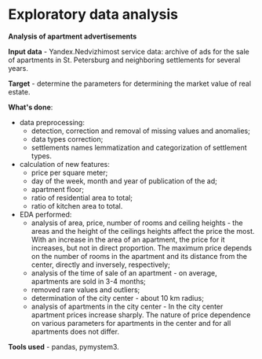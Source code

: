 # Exploratory data analysis

__Analysis of apartment advertisements__

__Input data__ - Yandex.Nedvizhimost service data: archive of ads for the sale of apartments in St. Petersburg and neighboring settlements for several years.

__Target__ - determine the parameters for determining the market value of real estate.

__What's done__:
- data preprocessing:
    - detection, correction and removal of missing values and anomalies;
    - data types correction;
    - settlements names lemmatization and categorization of settlement types.
- calculation of new features:
    - price per square meter;
    - day of the week, month and year of publication of the ad;
    - apartment floor;
    - ratio of residential area to total;
    - ratio of kitchen area to total.
- EDA performed:
    - analysis of area, price, number of rooms and ceiling heights - the areas and the height of the ceilings heights affect the price the most. With an increase in the area of an apartment, the price for it increases, but not in direct proportion. The maximum price depends on the number of rooms in the apartment and its distance from the center, directly and inversely, respectively;
    - analysis of the time of sale of an apartment - on average, apartments are sold in 3-4 months;
    - removed rare values and outliers;
    - determination of the city center - about 10 km radius;
    - analysis of apartments in the city center - In the city center apartment prices increase sharply. The nature of price dependence on various parameters for apartments in the center and for all apartments does not differ.

__Tools used__ - pandas, pymystem3.